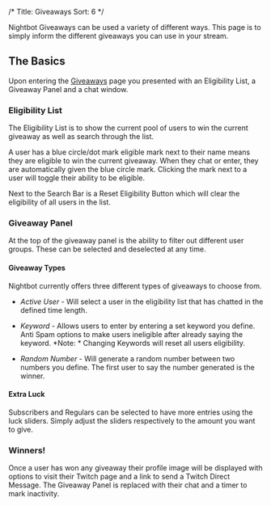 /*
Title: Giveaways
Sort: 6
*/

Nightbot Giveaways can be used a variety of different ways. This page is to simply inform the different giveaways you can use in your stream.

## The Basics

Upon entering the [Giveaways](https://beta.nightbot.tv/giveaways) page you presented with an Eligibility List, a Giveaway Panel and a chat window.

### Eligibility List

The Eligibility List is to show the current pool of users to win the current giveaway as well as search through the list. 

A user has a blue circle/dot mark eligible mark next to their name means they are eligible to win the current giveaway. When they chat or enter, they are automatically given the blue circle mark. Clicking the mark next to a user will toggle their ability to be eligible.

Next to the Search Bar is a Reset Eligibility Button which will clear the eligibility of all users in the list. 

### Giveaway Panel

At the top of the giveaway panel is the ability to filter out different user groups. These can be selected and deselected at any time.

#### Giveaway Types

Nightbot currently offers three different types of giveaways to choose from.

- *Active User* - Will select a user in the eligibility list that has chatted in the defined time length.

- *Keyword* - Allows users to enter by entering a set keyword you define. Anti Spam options to make users ineligible after already saying the keyword. *Note: * Changing Keywords will reset all users eligibility.

- *Random Number* - Will generate a random number between two numbers you define. The first user to say the number generated is the winner.

#### Extra Luck

Subscribers and Regulars can be selected to have more entries using the luck sliders. Simply adjust the sliders respectively to the amount you want to give.

### Winners!

Once a user has won any giveaway their profile image will be displayed with options to visit their Twitch page and a link to send a Twitch Direct Message. The Giveaway Panel is replaced with their chat and a timer to mark inactivity. 